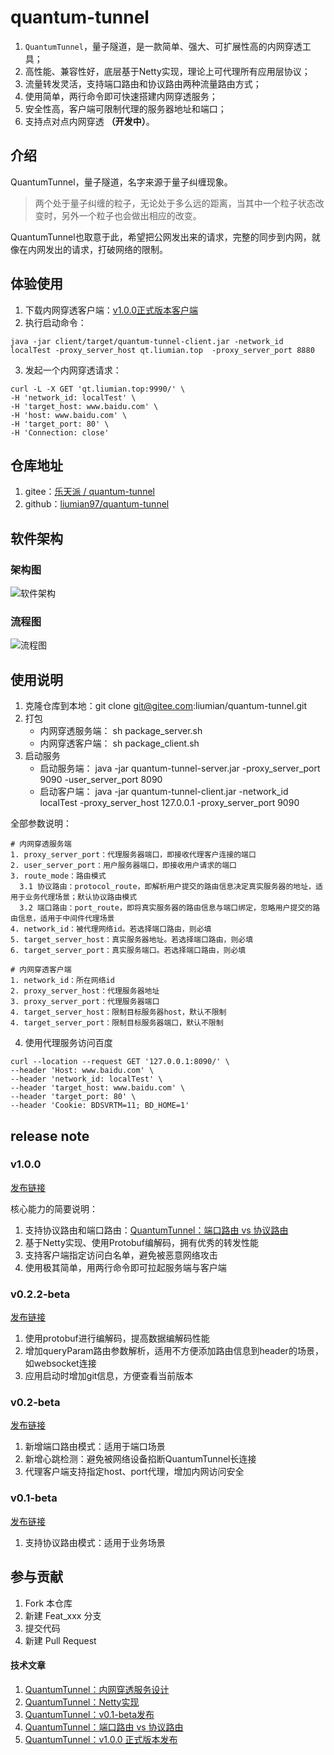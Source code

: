 # quantum-tunnel

1. `QuantumTunnel`，量子隧道，是一款简单、强大、可扩展性高的内网穿透工具；
2. 高性能、兼容性好，底层基于Netty实现，理论上可代理所有应用层协议；
3. 流量转发灵活，支持端口路由和协议路由两种流量路由方式；
4. 使用简单，两行命令即可快速搭建内网穿透服务；
5. 安全性高，客户端可限制代理的服务器地址和端口；
6. 支持点对点内网穿透 **（开发中）**。

## 介绍
QuantumTunnel，量子隧道，名字来源于量子纠缠现象。 
> 两个处于量子纠缠的粒子，无论处于多么远的距离，当其中一个粒子状态改变时，另外一个粒子也会做出相应的改变。

QuantumTunnel也取意于此，希望把公网发出来的请求，完整的同步到内网，就像在内网发出的请求，打破网络的限制。

## 体验使用
1. 下载内网穿透客户端：[v1.0.0正式版本客户端](https://gitee.com/liumian/quantum-tunnel/attach_files/881457/download/quantum-tunnel-client.jar)
2. 执行启动命令：
```shell 
java -jar client/target/quantum-tunnel-client.jar -network_id localTest -proxy_server_host qt.liumian.top  -proxy_server_port 8880
```
3. 发起一个内网穿透请求：
```shell 
curl -L -X GET 'qt.liumian.top:9990/' \
-H 'network_id: localTest' \
-H 'target_host: www.baidu.com' \
-H 'host: www.baidu.com' \
-H 'target_port: 80' \
-H 'Connection: close'
```

## 仓库地址
1. gitee：[乐天派 / quantum-tunnel](https://gitee.com/liumian/quantum-tunnel)
2. github：[liumian97/quantum-tunnel](https://github.com/liumian97/quantum-tunnel)

## 软件架构

### 架构图
![软件架构](https://images.gitee.com/uploads/images/2021/1015/183025_5f640314_602197.png "屏幕截图.png")


### 流程图
![流程图](https://images.gitee.com/uploads/images/2021/1019/001318_3a3e6f11_602197.png "屏幕截图.png")



## 使用说明

1. 克隆仓库到本地：git clone git@gitee.com:liumian/quantum-tunnel.git
2. 打包
   - 内网穿透服务端： sh package_server.sh
   - 内网穿透客户端： sh package_client.sh
3. 启动服务
   - 启动服务端： java -jar quantum-tunnel-server.jar -proxy_server_port 9090 -user_server_port 8090
   - 启动客户端： java -jar quantum-tunnel-client.jar -network_id localTest -proxy_server_host 127.0.0.1 -proxy_server_port 9090

全部参数说明：
```shell
# 内网穿透服务端
1. proxy_server_port：代理服务器端口，即接收代理客户连接的端口
2. user_server_port：用户服务器端口，即接收用户请求的端口
3. route_mode：路由模式
  3.1 协议路由：protocol_route，即解析用户提交的路由信息决定真实服务器的地址，适用于业务代理场景；默认协议路由模式
  3.2 端口路由：port_route，即将真实服务器的路由信息与端口绑定，忽略用户提交的路由信息，适用于中间件代理场景
4. network_id：被代理网络id。若选择端口路由，则必填
5. target_server_host：真实服务器地址。若选择端口路由，则必填
6. target_server_port：真实服务端口。若选择端口路由，则必填

# 内网穿透客户端
1. network_id：所在网络id
2. proxy_server_host：代理服务器地址
3. proxy_server_port：代理服务器端口
4. target_server_host：限制目标服务器host，默认不限制
4. target_server_port：限制目标服务器端口，默认不限制 
```

4. 使用代理服务访问百度
```shell
curl --location --request GET '127.0.0.1:8090/' \
--header 'Host: www.baidu.com' \
--header 'network_id: localTest' \
--header 'target_host: www.baidu.com' \
--header 'target_port: 80' \
--header 'Cookie: BDSVRTM=11; BD_HOME=1'
```

## release note

### v1.0.0
[发布链接](https://gitee.com/liumian/quantum-tunnel/releases/v1.0.0)

核心能力的简要说明：
1. 支持协议路由和端口路由：[QuantumTunnel：端口路由 vs 协议路由](https://mp.weixin.qq.com/s/6Ru1dWzU3JjNClIRFJ1I4A)
2. 基于Netty实现、使用Protobuf编解码，拥有优秀的转发性能
3. 支持客户端指定访问白名单，避免被恶意网络攻击
4. 使用极其简单，用两行命令即可拉起服务端与客户端


### v0.2.2-beta
[发布链接](https://gitee.com/liumian/quantum-tunnel/releases/v0.2.2-beta)
1. 使用protobuf进行编解码，提高数据编解码性能
2. 增加queryParam路由参数解析，适用不方便添加路由信息到header的场景，如websocket连接
3. 应用启动时增加git信息，方便查看当前版本

### v0.2-beta
[发布链接](https://gitee.com/liumian/quantum-tunnel/releases/v0.2-beta)
1. 新增端口路由模式：适用于端口场景
2. 新增心跳检测：避免被网络设备掐断QuantumTunnel长连接
3. 代理客户端支持指定host、port代理，增加内网访问安全


### v0.1-beta
[发布链接](https://gitee.com/liumian/quantum-tunnel/releases/v0.1-beta)
1. 支持协议路由模式：适用于业务场景


## 参与贡献

1. Fork 本仓库
2. 新建 Feat_xxx 分支
3. 提交代码
4. 新建 Pull Request


#### 技术文章
1. [QuantumTunnel：内网穿透服务设计](https://mp.weixin.qq.com/s/7t5n_nI7CZ3VhownRhCsrg)
2. [QuantumTunnel：Netty实现](https://mp.weixin.qq.com/s/3N_c6IR--e85kmt0tjHSvw)
3. [QuantumTunnel：v0.1-beta发布](https://mp.weixin.qq.com/s/9GRyeFTZ_jdwXAtktSc9Uw)
4. [QuantumTunnel：端口路由 vs 协议路由](https://mp.weixin.qq.com/s/6Ru1dWzU3JjNClIRFJ1I4A)
5. [QuantumTunnel：v1.0.0 正式版本发布](https://mp.weixin.qq.com/s/ge6aqAP7_s2cG5siaJ29XQ)

